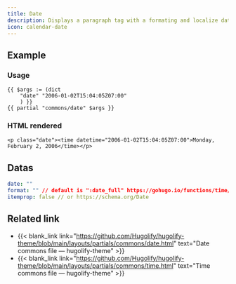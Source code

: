 ```yaml
---
title: Date
description: Displays a paragraph tag with a formating and localize date.
icon: calendar-date
---
```

## Example

### Usage

```go-html-template
{{ $args := (dict
    "date" "2006-01-02T15:04:05Z07:00"
    ) }}
{{ partial "commons/date" $args }}
```

### HTML rendered

```go-html-template
<p class="date"><time datetime="2006-01-02T15:04:05Z07:00">Monday, February 2, 2006</time></p>
```

## Datas

```yml
date: ""
format: "" // default is ":date_full" https://gohugo.io/functions/time/format/
itemprop: false // or https://schema.org/Date
```

## Related link

- {{< blank_link link="https://github.com/Hugolify/hugolify-theme/blob/main/layouts/partials/commons/date.html" text="Date commons file — hugolify-theme" >}}
- {{< blank_link link="https://github.com/Hugolify/hugolify-theme/blob/main/layouts/partials/commons/time.html" text="Time commons file — hugolify-theme" >}}
